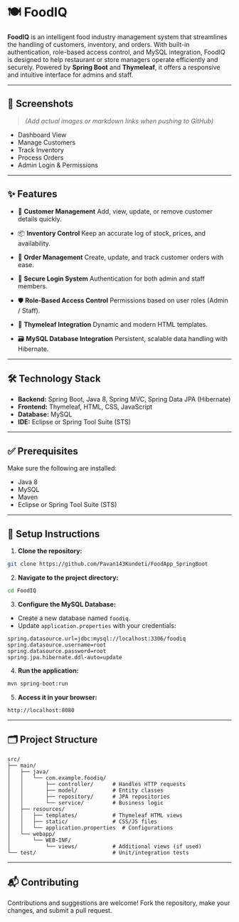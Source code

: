# 🍽️ FoodIQ

**FoodIQ** is an intelligent food industry management system that streamlines the handling of customers, inventory, and orders. With built-in authentication, role-based access control, and MySQL integration, FoodIQ is designed to help restaurant or store managers operate efficiently and securely. Powered by **Spring Boot** and **Thymeleaf**, it offers a responsive and intuitive interface for admins and staff.

---

## 📸 Screenshots

> *(Add actual images or markdown links when pushing to GitHub)*

* Dashboard View
* Manage Customers
* Track Inventory
* Process Orders
* Admin Login & Permissions

---

## ✨ Features

* 👥 **Customer Management**
  Add, view, update, or remove customer details quickly.

* 📦 **Inventory Control**
  Keep an accurate log of stock, prices, and availability.

* 🛒 **Order Management**
  Create, update, and track customer orders with ease.

* 🔐 **Secure Login System**
  Authentication for both admin and staff members.

* 🛡️ **Role-Based Access Control**
  Permissions based on user roles (Admin / Staff).

* 🧩 **Thymeleaf Integration**
  Dynamic and modern HTML templates.

* 🗃️ **MySQL Database Integration**
  Persistent, scalable data handling with Hibernate.

---

## 🛠️ Technology Stack

* **Backend:** Spring Boot, Java 8, Spring MVC, Spring Data JPA (Hibernate)
* **Frontend:** Thymeleaf, HTML, CSS, JavaScript
* **Database:** MySQL
* **IDE:** Eclipse or Spring Tool Suite (STS)

---

## ✅ Prerequisites

Make sure the following are installed:

* Java 8
* MySQL
* Maven
* Eclipse or Spring Tool Suite (STS)

---

## 🚀 Setup Instructions

1. **Clone the repository:**

```bash
git clone https://github.com/Pavan143Kundeti/FoodApp_SpringBoot
```

2. **Navigate to the project directory:**

```bash
cd FoodIQ
```

3. **Configure the MySQL Database:**

* Create a new database named `foodiq`.
* Update `application.properties` with your credentials:

```properties
spring.datasource.url=jdbc:mysql://localhost:3306/foodiq
spring.datasource.username=root
spring.datasource.password=root
spring.jpa.hibernate.ddl-auto=update
```

4. **Run the application:**

```bash
mvn spring-boot:run
```

5. **Access it in your browser:**

```
http://localhost:8080
```

---

## 🗂️ Project Structure

```
src/
├── main/
│   ├── java/
│   │   └── com.example.foodiq/
│   │       ├── controller/      # Handles HTTP requests
│   │       ├── model/           # Entity classes
│   │       ├── repository/      # JPA repositories
│   │       └── service/         # Business logic
│   ├── resources/
│   │   ├── templates/           # Thymeleaf HTML views
│   │   ├── static/              # CSS/JS files
│   │   └── application.properties  # Configurations
│   └── webapp/
│       └── WEB-INF/
│           └── views/           # Additional views (if used)
└── test/                        # Unit/integration tests
```

---

## 📬 Contributing

Contributions and suggestions are welcome! Fork the repository, make your changes, and submit a pull request.


